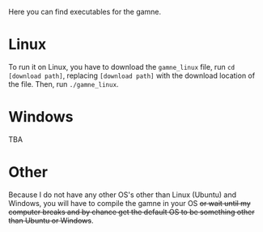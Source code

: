 Here you can find executables for the gamne.

# Linux
To run it on Linux, you have to download the `gamne_linux` file, run `cd [download path]`, replacing `[download path]` with the download location of the file. Then, run `./gamne_linux`.

# Windows
TBA

# Other
Because I do not have any other OS's other than Linux (Ubuntu) and Windows, you will have to compile the gamne in your OS ~~or wait until my computer breaks and by chance get the default OS to be something other than Ubuntu or Windows~~.
